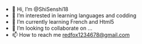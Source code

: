 - 👋 Hi, I’m @ShiSenshi18
- 👀 I’m interested in learning languages and codding
- 🌱 I’m currently learning French and Html5
- 💞️ I’m looking to collaborate on ...
- 📫 How to reach me redfox1234678@gmail.com

<!---
ShiSenshi18/ShiSenshi18 is a ✨ special ✨ repository because its `README.md` (this file) appears on your GitHub profile.
You can click the Preview link to take a look at your changes.
--->

